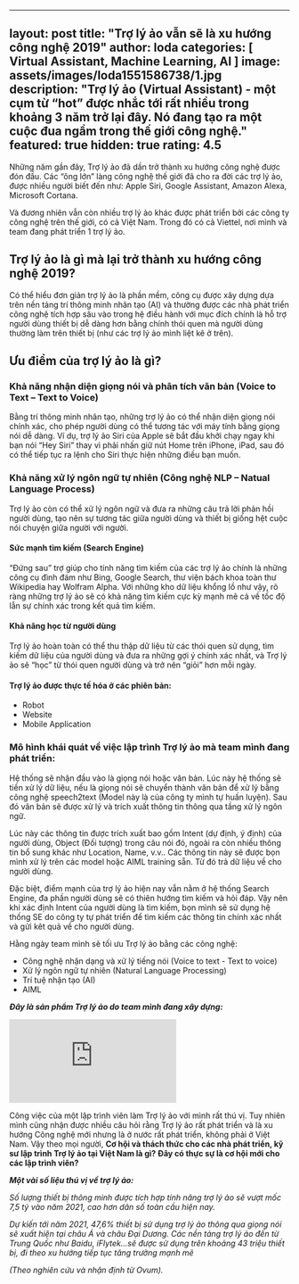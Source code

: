 
---
layout: post
title:  "Trợ lý ảo vẫn sẽ là xu hướng công nghệ 2019"
author: loda
categories: [ Virtual Assistant, Machine Learning, AI ]
image: assets/images/loda1551586738/1.jpg
description: "Trợ lý ảo (Virtual Assistant) - một cụm từ “hot” được nhắc tới rất nhiều trong khoảng 3 năm trở lại đây. Nó đang tạo ra một cuộc đua ngầm trong thế giới công nghệ."
featured: true
hidden: true
rating: 4.5
---

Những năm gần đây, Trợ lý ảo đã dần trở thành xu hướng công nghệ được đón đầu. Các “ông lớn” làng công nghệ thế giới đã cho ra đời các trợ lý ảo, được nhiều người biết đến như: Apple Siri, Google Assistant, Amazon Alexa, Microsoft Cortana.

Và đương nhiên vẫn còn nhiều trợ lý ảo khác được phát triển bởi các công ty công nghệ trên thế giới, có cả Việt Nam. Trong đó có cả Viettel, nơi mình và team đang phát triển 1 trợ lý ảo.

## Trợ lý ảo là gì mà lại trở thành xu hướng công nghệ 2019?

Có thể hiểu đơn giản trợ lý ảo là phần mềm, công cụ được xây dựng dựa trên nền tảng trí thông minh nhân tạo (AI) và thường được các nhà phát triển công nghệ tích hợp sâu vào trong hệ điều hành với mục đích chính là hỗ trợ người dùng thiết bị dễ dàng hơn bằng chính thói quen mà người dùng thường làm trên thiết bị (như các trợ lý ảo mình liệt kê ở trên).

## Ưu điểm của trợ lý ảo là gì?

### Khả năng nhận diện giọng nói và phân tích văn bản (Voice to Text – Text to Voice)

Bằng trí thông minh nhân tạo, những trợ lý ảo có thể nhận diện giọng nói chính xác, cho phép người dùng có thể tương tác với máy tính bằng giọng nói dễ dàng. Ví dụ, trợ lý ảo Siri của Apple sẽ bắt đầu khởi chạy ngay khi bạn nói “Hey Siri” thay vì phải nhấn giữ nút Home trên iPhone, iPad, sau đó có thể tiếp tục ra lệnh cho Siri thực hiện những điều bạn muốn.

### Khả năng xử lý ngôn ngữ tự nhiên (Công nghệ NLP – Natual Language Process)

Trợ lý ảo còn có thể xử lý ngôn ngữ và đưa ra những câu trả lời phản hồi người dùng, tạo nên sự tương tác giữa người dùng và thiết bị giống hệt cuộc nói chuyện giữa người với người.

#### Sức mạnh tìm kiếm (Search Engine)

“Đứng sau” trợ giúp cho tính năng tìm kiếm của các trợ lý ảo chính là những công cụ đình đám như Bing, Google Search, thư viện bách khoa toàn thư Wikipedia hay Wolfram Alpha. Với những kho dữ liệu khổng lồ như vậy, rõ ràng những trợ lý ảo sẽ có khả năng tìm kiếm cực kỳ mạnh mẽ cả về tốc độ lẫn sự chính xác trong kết quả tìm kiếm.

#### Khả năng học từ người dùng

Trợ lý ảo hoàn toàn có thể thu thập dữ liệu từ các thói quen sử dụng, tìm kiếm dữ liệu của người dùng và đưa ra những gợi ý chính xác nhất, và Trợ lý ảo sẽ “học” từ thói quen người dùng và trở nên “giỏi” hơn mỗi ngày.

#### Trợ lý ảo được thực tế hóa ở các phiên bản:

*  Robot
*  Website
*  Mobile Application

### Mô hình khái quát về việc lập trình Trợ lý ảo mà team mình đang phát triển:

Hệ thống sẽ nhận đầu vào là giọng nói hoặc văn bản. Lúc này hệ thống sẽ tiền xử lý dữ liệu, nếu là giọng nói sẽ chuyển thành văn bản để xử lý bằng công nghệ speech2text (Model này là của công ty mình tự huấn luyện). Sau đó văn bản sẽ được xử lý và trích xuất thông tin thông qua tầng xử lý ngôn ngữ. 

Lúc này các thông tin được trích xuất bao gồm Intent (dự định, ý định) của người dùng, Object (Đối tượng) trong câu nói đó, ngoài ra còn nhiều thông tin bổ sung khác như Location, Name, v.v.. Các thông tin này sẽ được bọn mình xử lý trên các model hoặc AIML training sẵn. Từ đó trả dữ liệu về cho người dùng.

Đặc biệt, điểm mạnh của trợ lý ảo hiện nay vẫn nằm ở hệ thống Search Engine, đa phần người dùng sẽ có thiên hướng tìm kiếm và hỏi đáp. Vậy nên khi xác định Intent của người dùng là tìm kiếm, bọn mình sẽ sử dụng hệ thống SE do công ty tự phát triển để tìm kiếm các thông tin chính xác nhất và gửi kêt quả về cho người dùng.

Hằng ngày team mình sẽ tối ưu Trợ lý ảo bằng các công nghệ:

*   Công nghệ nhận dạng và xử lý tiếng nói (Voice to text - Text to voice)
*   Xử lý ngôn ngữ tự nhiên (Natural Language Processing)
*   Trí tuệ nhận tạo (AI)
*   AIML

**_Đây là sản phẩm Trợ lý ảo do team mình đang xây dựng:_**

<iframe class="ql-video" frameborder="0" allowfullscreen="true" src="https://www.youtube.com/embed/r8i3kQDufjk?showinfo=0" x-frame-options="SAMEORIGIN"></iframe>

Công việc của một lập trình viên làm Trợ lý ảo với mình rất thú vị. Tuy nhiên mình cũng nhận được nhiều câu hỏi rằng Trợ lý ảo rất phát triển và là xu hướng Công nghệ mới nhưng là ở nước rất phát triển, không phải ở Việt Nam. Vậy theo mọi người, **Cơ hội và thách thức cho các nhà phát triển, kỹ sư lập trình Trợ lý ảo tại Việt Nam là gì? Đây có thực sự là cơ hội mới cho các lập trình viên?**

**_Một vài số liệu thú vị về trợ lý ảo:_**

_Số lượng thiết bị thông minh được tích hợp tính năng trợ lý ảo sẽ vượt mốc 7,5 tỷ vào năm 2021, cao hơn dân số toàn cầu hiện nay._

_Dự kiến tới năm 2021, 47,6% thiết bị sử dụng trợ lý ảo thông qua giọng nói sẽ xuất hiện tại châu Á và châu Đại Dương. Các nền tảng trợ lý ảo đến từ Trung Quốc như Baidu, iFlytek…sẽ được sử dụng trên khoảng 43 triệu thiết bị, đi theo xu hướng tiếp tục tăng trưởng mạnh mẽ_

_(Theo nghiên cứu và nhận định từ Ovum)._
